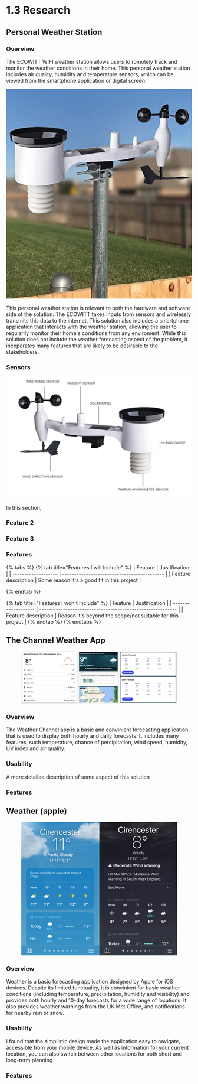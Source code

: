 # 1.3 Research

## Personal Weather Station

### Overview

The ECOWITT WIFI weather station allows users to romotely track and monitor the weather conditions in their home. This personal weather station includes air quality, humidity and temperature sensors, which can be viewed from the smartphone application or digital screen.&#x20;

<img src="../.gitbook/assets/Screenshot 2023-04-13 at 15.56.49.png" alt="" data-size="original">

This personal weather station is relevant to both the hardware and software side of the solution. The ECOWITT takes inputs from sensors and wirelessly transmits this data to the internet. This solution also includes a smartphone application that interacts with the weather station, allowing the user to regularlly monitor their home's conditions from any enviroment. While this solution does not include the weather forecasting aspect of the problem, it incoperates many features that are likely to be desirable to the stakeholders.

### Sensors

![](<../.gitbook/assets/Screenshot 2023-04-13 at 16.09.13.png>)

In this section,&#x20;

### Feature 2

### Feature 3

### Features

{% tabs %}
{% tab title="Features I will Include" %}
| Feature             | Justification                               |
| ------------------- | ------------------------------------------- |
| Feature description | Some reason it's a good fit in this project |


{% endtab %}

{% tab title="Features I won't include" %}
| Feature             | Justification                                              |
| ------------------- | ---------------------------------------------------------- |
| Feature description | Reason it's beyond the scope/not suitable for this project |
{% endtab %}
{% endtabs %}



## The Channel Weather App

<figure><img src="../.gitbook/assets/Screenshot 2023-04-13 at 15.33.22.png" alt=""><figcaption></figcaption></figure>

### Overview

The Weather Channel app is a basic and convinient forecasting application that is used to display both hourly and daily forecasts. It includes many features, such temperature, chance of percipitation, wind speed, humidity, UV index and air quality.

### Usability

A more detailed description of some aspect of this solution

### Features



## Weather (apple)

<figure><img src="../.gitbook/assets/Screenshot 2023-04-13 at 15.41.44.png" alt=""><figcaption></figcaption></figure>

### Overview

Weather is a basic forecasting application designed by Apple for iOS devices. Despite its limited functuality, it is convinient for basic weather conditions (including temperature, precipitation, humidity and visibility) and provides both hourly and 10-day forecasts for a wide range of locations. It also provides weather warnings from the UK Met Office, and notifications for nearby rain or snow.

### Usability

I found that the simplistic design made the application easy to navigate, accessible from your mobile device. As well as information for your current location, you can also switch between other locations for both short and long-term planning.

### Features
